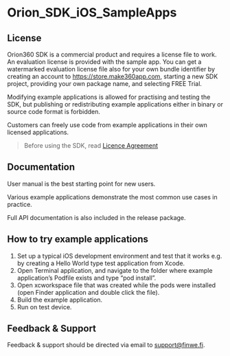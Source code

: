 # Orion_SDK_iOS_SampleApps

License
-------

Orion360 SDK is a commercial product and requires a license file to work. An evaluation license is provided with the sample app. You can get a watermarked evaluation license file also for your own bundle identifier by creating an account to https://store.make360app.com, starting a new SDK project, providing your own package name, and selecting FREE Trial.

Modifying example applications is allowed for practising and testing the
SDK, but publishing or redistributing example applications either in
binary or source code format is forbidden.

Customers can freely use code from example applications in their own 
licensed applications.

> Before using the SDK, read [Licence Agreement](https://github.com/FinweLtd/Orion_SDK_iOS_SampleApps/blob/master/Finwe_Orion360_SDK_Basic_Evaluation_Kit_License_en_US-20161212_1500.pdf)

Documentation
-------------

User manual is the best starting point for new users.

Various example applications demonstrate the most common use cases
in practice.

Full API documentation is also included in the release package.
	  
How to try example applications
-------------------------------

1. Set up a typical iOS development environment and test that it works
   e.g. by creating a Hello World type test application from Xcode.
2. Open Terminal application, and navigate to the folder where example
   application’s Podfile exists and type “pod install”.
3. Open xcworkspace file that was created while the pods were installed
   (open Finder application and double click the file).
4. Build the example application.
5. Run on test device.

Feedback & Support
------------------

Feedback & support should be directed via email to support@finwe.fi.
